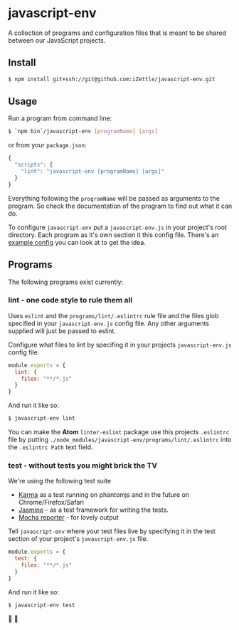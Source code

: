 # javascript-env
A collection of programs and configuration files that is meant to be shared between our JavaScript projects.

## Install
```sh
$ npm install git+ssh://git@github.com:iZettle/javascript-env.git
```

## Usage
Run a program from command line:
```sh
$ `npm bin`/javascript-env [programName] [args]
```
or from your `package.json`:
```js
{
  "scripts": {
    "lint": "javascript-env [programName] [args]"
  }
}
```

Everything following the `programName` will be passed as arguments to the program. So check the documentation of the program to find out what it can do.

To configure `javascript-env` put a `javascript-env.js` in your project's root directory. Each program as it's own section it this config file. There's an [example config](https://github.com/iZettle/javascript-env/blob/master/config/example.js) you can look at to get the idea.

## Programs
The following programs exist currently:

### lint - one code style to rule them all
Uses `eslint` and the `programs/lint/.eslintrc` rule file and the files glob specified in your `javascript-env.js` config file. Any other arguments supplied will just be passed to eslint.

Configure what files to lint by specifing it in your projects `javascript-env.js` config file.
```js
module.exports = {
  lint: {
    files: "**/*.js"
  }
}
```

And run it like so:
```sh
$ javascript-env lint
```

You can make the **Atom** `linter-eslint` package use this projects `.eslintrc` file by putting `./node_modules/javascript-env/programs/lint/.eslintrc` into the `.eslintrc Path` text field.

### test - without tests you might brick the TV

We're using the following test suite

- [Karma](https://karma-runner.github.io/1.0/index.html) as a test running on
    phantomjs and in the future on Chrome/Firefox/Safari
- [Jasmine](http://jasmine.github.io/) - as a test framework for writing the
    tests.
- [Mocha reporter](https://www.npmjs.com/package/karma-mocha-reporter) - for
    lovely output

Tell `javascript-env` where your test files live by specifying it in the test section of your project's `javascript-env.js` file.

```js
module.exports = {
  test: {
    files: "**/*.js"
  }
}
```

And run it like so:

```sh
$ javascript-env test
```

:ring:
:fish_cake:

